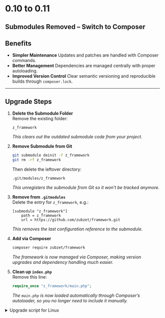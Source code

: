 # 0.10 to 0.11
## Submodules Removed – Switch to Composer

## Benefits

* **Simpler Maintenance**
  Updates and patches are handled with Composer commands.
* **Better Management**
  Dependencies are managed centrally with proper autoloading.
* **Improved Version Control**
  Clear semantic versioning and reproducible builds through `composer.lock`.

---

## Upgrade Steps

1. **Delete the Submodule Folder**  
    Remove the existing folder:

    ```
    z_framework
    ```

    *This clears out the outdated submodule code from your project.*

2. **Remove Submodule from Git**
    ```bash
    git submodule deinit -f z_framework
    git rm -rf z_framework
    ```

    Then delete the leftover directory:

    ```
    .git/modules/z_framework
    ```

    *This unregisters the submodule from Git so it won’t be tracked anymore.*

3. **Remove from `.gitmodules`**  
    Delete the entry for `z_framework`, e.g.:

    ```
    [submodule "z_framework"]
        path = z_framework
        url = https://github.com/zubzet/framework.git
    ```

    *This removes the last configuration reference to the submodule.*

4. **Add via Composer**
    ```bash
    composer require zubzet/framework
    ```

    *The framework is now managed via Composer, making version upgrades and dependency handling much easier.*

5. **Clean up `index.php`**  
    Remove this line:

    ```php
    require_once "z_framework/main.php";
    ```

    *The `main.php` is now loaded automatically through Composer’s autoloader, so you no longer need to include it manually.*


<details>
  <summary>Upgrade script for Linux</summary>
  ```js
  [ -d z_framework ] && rm -rf z_framework

  git config --file .gitmodules --get-regexp 'submodule\.z_framework\.path' >/dev/null 2>&1 && \
      git submodule deinit -f z_framework && \
      git rm -f -r z_framework

  [ -d .git/modules/z_framework ] && rm -rf .git/modules/z_framework
  [ -f .gitmodules ] && sed -i '/\[submodule "z_framework"\]/,/^$/d' .gitmodules

  composer require zubzet/framework

  [ -f index.php ] && sed -i '/require_once\s\+"z_framework\/main.php";/d' index.php

  ```
</details>

---

> After this, your project will automatically use the Composer autoloader and the framework will be ready to run.